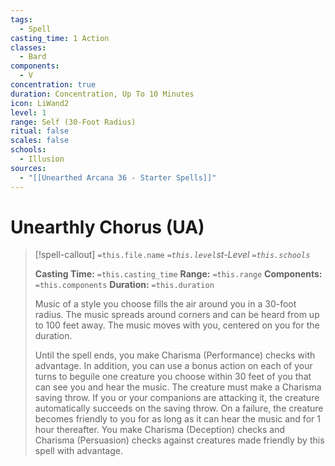 ```yaml
---
tags:
  - Spell
casting_time: 1 Action
classes:
  - Bard
components:
  - V
concentration: true
duration: Concentration, Up To 10 Minutes
icon: LiWand2
level: 1
range: Self (30-Foot Radius)
ritual: false
scales: false
schools:
  - Illusion
sources:
  - "[[Unearthed Arcana 36 - Starter Spells]]"
---
```


# Unearthly Chorus (UA)

>[!spell-callout] `=this.file.name`
>*`=this.level`st-Level `=this.schools`*
>
>**Casting Time:** `=this.casting_time`
>**Range:** `=this.range`
>**Components:** `=this.components`
>**Duration:** `=this.duration`
>
>Music of a style you choose fills the air around you in a 30-foot radius. The music spreads around corners and can be heard from up to 100 feet away. The music moves with you, centered on you for the duration.
>
>Until the spell ends, you make Charisma (Performance) checks with advantage. In addition, you can use a bonus action on each of your turns to beguile one creature you choose within 30 feet of you that can see you and hear the music. The creature must make a Charisma saving throw. If you or your companions are attacking it, the creature automatically succeeds on the saving throw. On a failure, the creature becomes friendly to you for as long as it can hear the music and for 1 hour thereafter. You make Charisma (Deception) checks and Charisma (Persuasion) checks against creatures made friendly by this spell with advantage.
>
>
